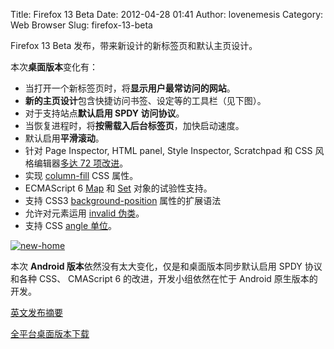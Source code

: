 Title: Firefox 13 Beta
Date: 2012-04-28 01:41
Author: lovenemesis
Category: Web Browser
Slug: firefox-13-beta

Firefox 13 Beta 发布，带来新设计的新标签页和默认主页设计。

本次**桌面版本**变化有：

-   当打开一个新标签页时，将**显示用户最常访问的网站**。
-   **新的主页设计**包含快捷访问书签、设定等的工具栏（见下图）。
-   对于支持站点**默认启用 SPDY 访问协议**。
-   当恢复进程时，将**按需载入后台标签页**，加快启动速度。
-   默认启用**平滑滚动**。
-   针对 Page Inspector, HTML panel, Style Inspector, Scratchpad 和 CSS
    风格编辑器[多达 72
    项改进](http://hacks.mozilla.org/2012/03/firefox-aurora-13-developer-tools-updates/)。
-   实现 [column-fill](https://developer.mozilla.org/en/CSS/column-fill)
    CSS 属性。
-   ECMAScript 6
    [Map](https://developer.mozilla.org/en/JavaScript/Reference/Global_Objects/Map)
    和
    [Set](https://developer.mozilla.org/en/JavaScript/Reference/Global_Objects/Set)
    对象的试验性支持。
-   支持 CSS3
    [background-position](https://developer.mozilla.org/en/CSS/background-position)
    属性的扩展语法
-   允许对元素运用 [invalid
    伪类](https://developer.mozilla.org/en/CSS/%3Ainvalid)。
-   支持 CSS [angle 单位](https://developer.mozilla.org/en/CSS/angle)。

[![](http://linuxtoy.org/img/2012/04/new-home.png "new-home")](http://linuxtoy.org/img/2012/04/new-home.png)

本次 **Android 版本**依然没有太大变化，仅是和桌面版本同步默认启用 SPDY
协议和各种 CSS、 CMAScript 6 的改进，开发小组依然在忙于 Android
原生版本的开发。

[英文发布摘要](http://www.mozilla.org/en-US/firefox/13.0beta/releasenotes/)

[全平台桌面版本下载](http://www.mozilla.org/en-US/firefox/all-beta.html)
